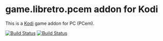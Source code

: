 # game.libretro.pcem addon for Kodi

This is a [Kodi](http://kodi.tv) game addon for PC (PCem).

[![Build Status](https://travis-ci.org/kodi-game/game.libretro.pcem.svg?branch=master)](https://travis-ci.org/kodi-game/game.libretro.pcem)
[![Build Status](https://ci.appveyor.com/api/projects/status/github/kodi-game/game.libretro.pcem?svg=true)](https://ci.appveyor.com/project/kodi-game/game-libretro-pcem)
